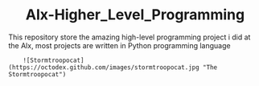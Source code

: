 <h1 align="center">Alx-Higher_Level_Programming</h1>

This repository store the amazing high-level programming project i did at the Alx, most projects are written in Python programming language

		![Stormtroopocat](https://octodex.github.com/images/stormtroopocat.jpg "The Stormtroopocat")
